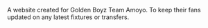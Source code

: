 A website created for Golden Boyz Team Amoyo.
To keep their fans updated on any latest fixtures or transfers. 
